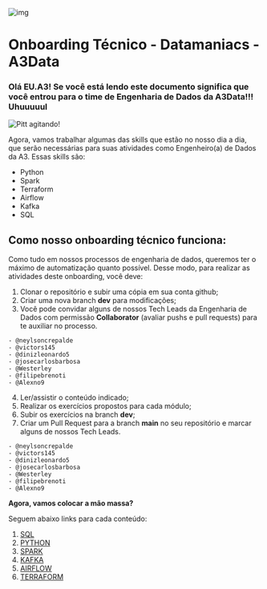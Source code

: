 ![img](https://media-exp1.licdn.com/dms/image/C4D1BAQHBVKgmW9thLg/company-background_10000/0/1637958085777?e=2159024400&v=beta&t=ZtcP-m1jeGmdCGtDdcLaGneCfR0t1LQxXIvwBAGhh4I)
<h1> 
    Onboarding Técnico - Datamaniacs - A3Data 
</h1>
<h3>
    Olá EU.A3! Se você está lendo este documento significa que você entrou para o time de Engenharia de Dados da A3Data!!! Uhuuuuul
</h3>

![Pitt agitando!](https://media.giphy.com/media/VGJPsBvlsHDyw/giphy.gif)

Agora, vamos trabalhar algumas das skills que estão no nosso dia a dia, que serão necessárias para suas atividades como Engenheiro(a) de Dados da A3. Essas skills são:

- Python
- Spark
- Terraform
- Airflow
- Kafka
- SQL

## Como nosso onboarding técnico funciona:

Como tudo em nossos processos de engenharia de dados, queremos ter o máximo de automatização quanto possível. Desse modo, para realizar as atividades deste onboarding, você deve:

1) Clonar o repositório e subir uma cópia em sua conta github;
2) Criar uma nova branch **dev** para modificações;
3) Você pode convidar alguns de nossos Tech Leads da Engenharia de Dados com permissão **Collaborator** (avaliar pushs e pull requests) para te auxiliar no processo.
```
- @neylsoncrepalde
- @victors145
- @dinizleonardo5
- @josecarlosbarbosa
- @Westerley
- @filipebrenoti
- @Alexno9
``` 
4) Ler/assistir o conteúdo indicado;
5) Realizar os exercícios propostos para cada módulo;
6) Subir os exercícios na branch **dev**;
7) Criar um Pull Request para a branch **main** no seu repositório e marcar alguns de nossos Tech Leads.
```
- @neylsoncrepalde
- @victors145
- @dinizleonardo5
- @josecarlosbarbosa
- @Westerley
- @filipebrenoti
- @Alexno9
``` 

**Agora, vamos colocar a mão massa?**

Seguem abaixo links para cada conteúdo:

1) [SQL](1-sql/onboarding-sql.ipynb)
2) [PYTHON](1-python/1-2-python-exercicios.md)
3) [SPARK](2-spark/2-2-spark-exercicios.md)
4) [KAFKA](4-kafka/5-2-kafka-exercicios.md)
5) [AIRFLOW](5-airflow/4-2-airflow-exercicios.md)
6) [TERRAFORM](6-terraform/3-2-terraform-exercicios.md)